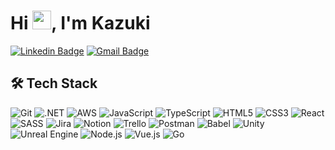<h1 align="left">Hi <img src="https://raw.githubusercontent.com/kaueMarques/kaueMarques/master/hi.gif" height="30px">, I'm Kazuki</h1>

[![Linkedin Badge](https://img.shields.io/badge/-Kazuki%20Gushikem-sandybrown?style=flat-square&logo=Linkedin&logoColor=black&link=https://www.linkedin.com/in/kazuki-gushikem/)](https://www.linkedin.com/in/kazuki-gushikem/) 
[![Gmail Badge](https://img.shields.io/badge/-kazukigushikem@gmail.com-sandybrown?style=flat-square&logo=Gmail&logoColor=black&link=mailto:kazukigushikem@gmail.com)](mailto:kazukigushikem@gmail.com)

## 🛠️ Tech Stack

![Git](https://img.shields.io/badge/git-F05032.svg?style=for-the-badge&logo=git&logoColor=white) 
![.NET](https://img.shields.io/badge/.net-512BD4.svg?style=for-the-badge&logo=.net&logoColor=white) 
![AWS](https://img.shields.io/badge/AWS-232F3E.svg?style=for-the-badge&logo=amazonwebservices&logoColor=white) 
![JavaScript](https://img.shields.io/badge/JavaScript-F7DF1E.svg?style=for-the-badge&logo=javascript&logoColor=black) 
![TypeScript](https://img.shields.io/badge/TypeScript-%23007ACC.svg?style=for-the-badge&logo=typescript&logoColor=white) 
![HTML5](https://img.shields.io/badge/html5-%23E34F26.svg?style=for-the-badge&logo=html5&logoColor=white) 
![CSS3](https://img.shields.io/badge/css3-%231572B6.svg?style=for-the-badge&logo=css3&logoColor=white) 
![React](https://img.shields.io/badge/React-%2320232a.svg?style=for-the-badge&logo=react&logoColor=%2361DAFB) 
![SASS](https://img.shields.io/badge/SASS-hotpink.svg?style=for-the-badge&logo=SASS&logoColor=white) 
![Jira](https://img.shields.io/badge/Jira-%230A0FFF.svg?style=for-the-badge&logo=jira&logoColor=white) 
![Notion](https://img.shields.io/badge/Notion-%23000000.svg?style=for-the-badge&logo=notion&logoColor=white) 
![Trello](https://img.shields.io/badge/Trello-%23026AA7.svg?style=for-the-badge&logo=Trello&logoColor=white) 
![Postman](https://img.shields.io/badge/Postman-FF6C37?style=for-the-badge&logo=postman&logoColor=white) 
![Babel](https://img.shields.io/badge/Babel-F9DC3e?style=for-the-badge&logo=babel&logoColor=black)
![Unity](https://img.shields.io/badge/Unity-FFFFFF?style=for-the-badge&logo=unity&logoColor=black)
![Unreal Engine](https://img.shields.io/badge/UnrealEngine-0E1128?style=for-the-badge&logo=unrealengine&logoColor=white)
![Node.js](https://img.shields.io/badge/Node.js-5FA04E?style=for-the-badge&logo=nodedotjs&logoColor=white)
![Vue.js](https://img.shields.io/badge/Vue.js-4FC08D?style=for-the-badge&logo=vuedotjs&logoColor=white)
![Go](https://img.shields.io/badge/Go-00ADD8?style=for-the-badge&logo=go&logoColor=white)
